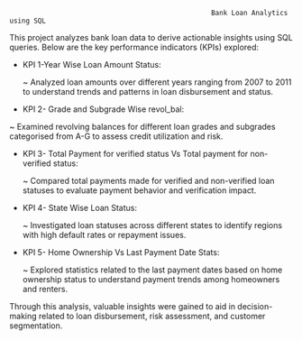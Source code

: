                                                       Bank Loan Analytics using SQL

This project analyzes bank loan data to derive actionable insights using SQL queries. Below are the key performance indicators (KPIs) explored:


* KPI 1-Year Wise Loan Amount Status:

  ~ Analyzed loan amounts over different years ranging from 2007 to 2011 to understand trends and patterns in loan disbursement and status.
  

* KPI 2- Grade and Subgrade Wise revol_bal:

 ~ Examined revolving balances for different loan grades and subgrades categorised from A-G to assess credit utilization and risk.
  

* KPI 3- Total Payment for verified status Vs Total payment for non-verified status:

  ~ Compared total payments made for verified and non-verified loan statuses to evaluate payment behavior and verification impact.
  

* KPI 4- State Wise Loan Status:

  ~ Investigated loan statuses across different states to identify regions with high default rates or repayment issues.
  

* KPI 5- Home Ownership Vs Last Payment Date Stats:

  ~ Explored statistics related to the last payment dates based on home ownership status to understand payment trends among homeowners and renters.



Through this analysis, valuable insights were gained to aid in decision-making related to loan disbursement, risk assessment, and customer segmentation.
